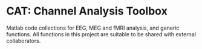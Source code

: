 # CAT: Channel Analysis Toolbox

Matlab code collections for EEG, MEG and fMRI analysis, and generic functions.
All functions in this project are suitable to be shared with external collaborators.
